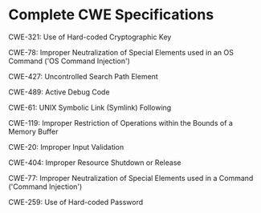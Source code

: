 

# Complete CWE Specifications

CWE-321: Use of Hard-coded Cryptographic Key

CWE-78: Improper Neutralization of Special Elements used in an OS Command ('OS Command Injection')

CWE-427: Uncontrolled Search Path Element

CWE-489: Active Debug Code

CWE-61: UNIX Symbolic Link (Symlink) Following

CWE-119: Improper Restriction of Operations within the Bounds of a Memory Buffer

CWE-20: Improper Input Validation

CWE-404: Improper Resource Shutdown or Release

CWE-77: Improper Neutralization of Special Elements used in a Command ('Command Injection')

CWE-259: Use of Hard-coded Password